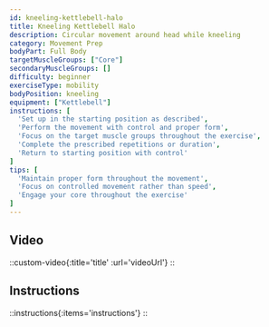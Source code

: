 ```yaml
---
id: kneeling-kettlebell-halo
title: Kneeling Kettlebell Halo
description: Circular movement around head while kneeling
category: Movement Prep
bodyPart: Full Body
targetMuscleGroups: ["Core"]
secondaryMuscleGroups: []
difficulty: beginner
exerciseType: mobility
bodyPosition: kneeling
equipment: ["Kettlebell"]
instructions: [
  'Set up in the starting position as described',
  'Perform the movement with control and proper form',
  'Focus on the target muscle groups throughout the exercise',
  'Complete the prescribed repetitions or duration',
  'Return to starting position with control'
]
tips: [
  'Maintain proper form throughout the movement',
  'Focus on controlled movement rather than speed',
  'Engage your core throughout the exercise'
]
---
```


## Video

::custom-video{:title='title' :url='videoUrl'}
::

## Instructions

::instructions{:items='instructions'}
::

